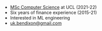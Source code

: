 - [MSc Computer Science](https://www.ucl.ac.uk/prospective-students/graduate/taught-degrees/computer-science-msc) at UCL (2021-22)
- Six years of finance experience (2015-21)
- Interested in ML engineering
- uk.bendixon@gmail.com
<!--
**bndxn/bndxn** is a ✨ _special_ ✨ repository because its `README.md` (this file) appears on your GitHub profile.

Here are some ideas to get you started:

- 🔭 I’m currently working on ...
- 🌱 I’m currently learning ...
- 👯 I’m looking to collaborate on ...
- 🤔 I’m looking for help with ...
- 💬 Ask me about ...
- 📫 How to reach me: ...
- 😄 Pronouns: ...
- ⚡ Fun fact: ...
-->
